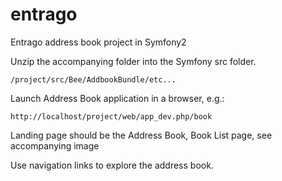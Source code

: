 entrago
=======

Entrago address book project in Symfony2

Unzip the accompanying folder into the Symfony src folder.

	/project/src/Bee/AddbookBundle/etc...
		
Launch Address Book application in a browser, e.g.:

	http://localhost/project/web/app_dev.php/book
				
Landing page should be the Address Book, Book List page, see accompanying image

Use navigation links to explore the address book.
